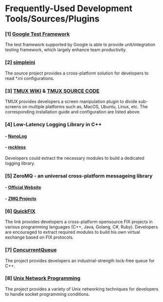 # Frequently-Used Development Tools/Sources/Plugins
### [1] [Google Test Framework](https://github.com/google/googletest)
The test framework supported by Google is able to provide unit/integration testing framework, which largely enhance team productivity.

### [2] [simpleini](https://github.com/brofield/simpleini)
The source project provides a cross-platform solution for developers to read *.ini configurations.

### [3] [TMUX WIKI](https://github.com/tmux/tmux/wiki) & [TMUX SOURCE CODE](https://github.com/tmux/tmux)
TMUX provides developers a screen manipulation plugin to divide sub-screens on multiple platforms such as, MacOS, Ubuntu, Linux, etc. The corresponding installation guide and configuration are listed above.

### [4] Low-Latency Logging Library in C++
#### - [NanoLog](https://github.com/PlatformLab/NanoLog)
#### - [reckless](https://github.com/mattiasflodin/reckless)
Developers could extract the necessary modules to build a dedicated logging library.

### [5] ZeroMQ - an universal cross-platform messageing library
#### - [Official Website](https://zeromq.org/)
#### - [ZMQ Projects](https://github.com/zeromq)

### [6] [QuickFIX](http://www.quickfixengine.org/)
The link provides developers a cross-platform opensource FIX projects in various programming languages (C++, Java, Golang, C#, Ruby). Developers are encouraged to extract required modules to build his own virtual exchange based on FIX protocols.

### [7] [ConcurrentQueue](https://github.com/cameron314/concurrentqueue)
The project provides developers an industrial-strength lock-free queue for C++.

### [8] [Unix Network Programming](https://github.com/hailinzeng/Unix-Network-Programming)
The project provides a variety of Unix networking techniques for developers to handle socket programming conditions.
